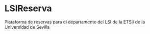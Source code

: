 # LSIReserva
Plataforma de reservas para el departamento del LSI de la ETSII de la Universidad de Sevilla

